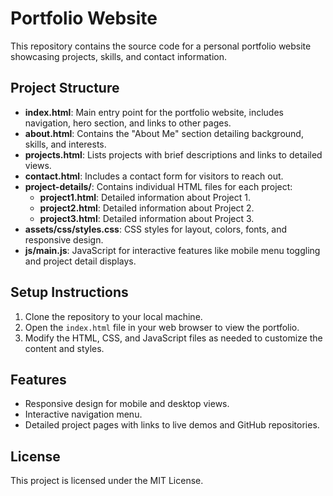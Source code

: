 # Portfolio Website

This repository contains the source code for a personal portfolio website showcasing projects, skills, and contact information.

## Project Structure

- **index.html**: Main entry point for the portfolio website, includes navigation, hero section, and links to other pages.
- **about.html**: Contains the "About Me" section detailing background, skills, and interests.
- **projects.html**: Lists projects with brief descriptions and links to detailed views.
- **contact.html**: Includes a contact form for visitors to reach out.
- **project-details/**: Contains individual HTML files for each project:
  - **project1.html**: Detailed information about Project 1.
  - **project2.html**: Detailed information about Project 2.
  - **project3.html**: Detailed information about Project 3.
- **assets/css/styles.css**: CSS styles for layout, colors, fonts, and responsive design.
- **js/main.js**: JavaScript for interactive features like mobile menu toggling and project detail displays.

## Setup Instructions

1. Clone the repository to your local machine.
2. Open the `index.html` file in your web browser to view the portfolio.
3. Modify the HTML, CSS, and JavaScript files as needed to customize the content and styles.

## Features

- Responsive design for mobile and desktop views.
- Interactive navigation menu.
- Detailed project pages with links to live demos and GitHub repositories.

## License

This project is licensed under the MIT License.